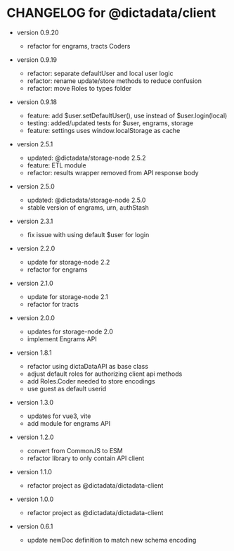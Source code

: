 # CHANGELOG for @dictadata/client

- version 0.9.20
  - refactor for engrams, tracts Coders
- version 0.9.19
  - refactor: separate defaultUser and local user logic
  - refactor: rename update/store methods to reduce confusion
  - refactor: move Roles to types folder
- version 0.9.18
  - feature: add $user.setDefaultUser(), use instead of $user.login(local)
  - testing: added/updated tests for $user, engrams, storage
  - feature: settings uses window.localStorage as cache

- version 2.5.1
  - updated: @dictadata/storage-node 2.5.2
  - feature: ETL module
  - refactor: results wrapper removed from API response body
- version 2.5.0
  - updated: @dictadata/storage-node 2.5.0
  - stable version of engrams, urn, authStash
- version 2.3.1
  - fix issue with using default $user for login
- version 2.2.0
  - update for storage-node 2.2
  - refactor for engrams
- version 2.1.0
  - update for storage-node 2.1
  - refactor for tracts
- version 2.0.0
  - updates for storage-node 2.0
  - implement Engrams API
- version 1.8.1
  - refactor using dictaDataAPI as base class
  - adjust default roles for authorizing client api methods
  - add Roles.Coder needed to store encodings
  - use guest as default userid
- version 1.3.0
  - updates for vue3, vite
  - add module for engrams API
- version 1.2.0
  - convert from CommonJS to ESM
  - refactor library to only contain API client
- version 1.1.0
  - refactor project as @dictadata/dictadata-client
- version 1.0.0
  - refactor project as @dictadata/dictadata-client
- version 0.6.1
  - update newDoc definition to match new schema encoding
